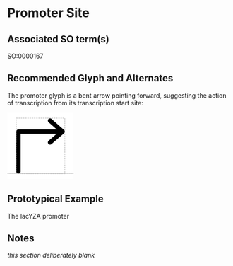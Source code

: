 # Promoter Site

## Associated SO term(s)
SO:0000167

## Recommended Glyph and Alternates
The promoter glyph is a bent arrow pointing forward, suggesting the action of transcription from its transcription start site:

![glyph specification](promoter-specification.png)

## Prototypical Example

The lacYZA promoter

## Notes
*this section deliberately blank*

